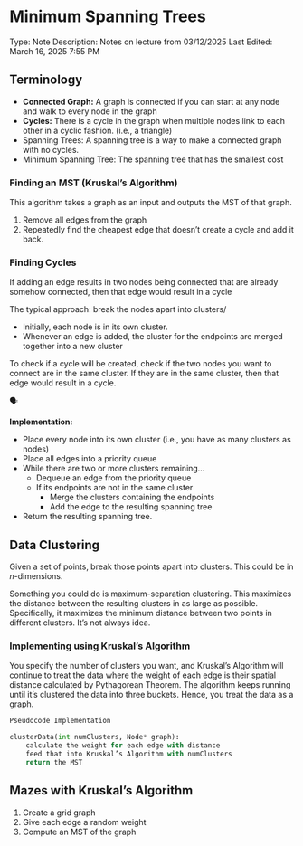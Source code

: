 # Minimum Spanning Trees

Type: Note
Description: Notes on lecture from 03/12/2025
Last Edited: March 16, 2025 7:55 PM

## Terminology

- **Connected Graph:** A graph is connected if you can start at any node and walk to every node in the graph
- **Cycles:** There is a cycle in the graph when multiple nodes link to each other in a cyclic fashion. (i.e., a triangle)
- Spanning Trees: A spanning tree is a way to make a connected graph with no cycles.
- Minimum Spanning Tree: The spanning tree that has the smallest cost

### Finding an MST (Kruskal’s Algorithm)

This algorithm takes a graph as an input and outputs the MST of that graph.

1. Remove all edges from the graph
2. Repeatedly find the cheapest edge that doesn’t create a cycle and add it back.

### Finding Cycles

If adding an edge results in two nodes being connected that are already somehow connected, then that edge would result in a cycle

The typical approach: break the nodes apart into clusters/

- Initially, each node is in its own cluster.
- Whenever an edge is added, the cluster for the endpoints are merged together into a new cluster

To check if a cycle will be created, check if the two nodes you want to connect are in the same cluster. If they are in the same cluster, then that edge would result in a cycle.

<aside>
🗣

**Implementation:**

- Place every node into its own cluster (i.e., you have as many clusters as nodes)
- Place all edges into a priority queue
- While there are two or more clusters remaining…
    - Dequeue an edge from the priority queue
    - If its endpoints are not in the same cluster
        - Merge the clusters containing the endpoints
        - Add the edge to the resulting spanning tree
- Return the resulting spanning tree.
</aside>

## Data Clustering

Given a set of points, break those points apart into clusters. This could be in $n\text{-dimensions}$.

Something you could do is maximum-separation clustering. This maximizes the distance between the resulting clusters in as large as possible. Specifically, it maximizes the minimum distance between two points in different clusters. It’s not always idea.

### Implementing using Kruskal’s Algorithm

You specify the number of clusters you want, and Kruskal’s Algorithm will continue to treat the data where the weight of each edge is their spatial distance calculated by Pythagorean Theorem. The algorithm keeps running until it’s clustered the data into three buckets. Hence, you treat the data as a graph.

```python
Pseudocode Implementation

clusterData(int numClusters, Node* graph):
	calculate the weight for each edge with distance
	feed that into Kruskal’s Algorithm with numClusters
	return the MST
```

## Mazes with Kruskal’s Algorithm

1. Create a grid graph
2. Give each edge a random weight
3. Compute an MST of the graph